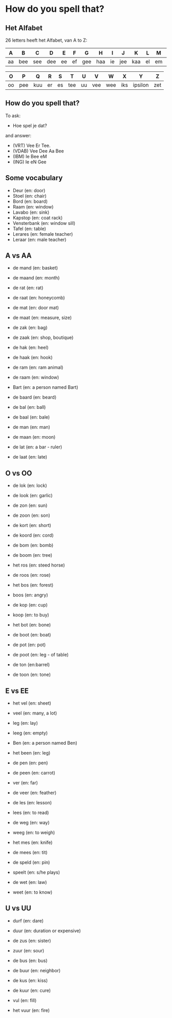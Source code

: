 # How do you spell that?

## Het Alfabet

26 letters heeft het Alfabet, van A to Z:

| A  | B   | C   | D   | E  | F   | G   | H   | I   | J   | K       | L   | M  | N   |
|----|-----|-----|-----|----|-----|-----|-----|-----|-----|---------|-----|----|-----|
| aa | bee | see | dee | ee | ef  | gee | haa | ie  | jee | kaa     | el  | em | en  |

| O  | P   | Q   | R   | S  | T   | U   | V   | W   | X   | Y       | Z   |
|----|-----|-----|-----|----|-----|-----|-----|-----|-----|---------|-----|
| oo | pee | kuu | er  | es | tee | uu  | vee | wee | iks | ipsilon | zet |

## How do you spell that?

To ask:
- Hoe spel je dat?

and answer:
- (VRT) Vee Er Tee.
- (VDAB) Vee Dee Aa Bee
- (IBM) Ie Bee eM
- (ING) Ie eN Gee

## Some vocabulary
- Deur (en: door)
- Stoel (en: chair)
- Bord (en: board)
- Raam (en: window)
- Lavabo (en: sink)
- Kapstop (en: coat rack)
- Vensterbank (en: window sill)
- Tafel (en: table)
- Lerares (en: female teacher)
- Leraar (en: male teacher)

## A vs AA
- de mand (en: basket)
- de maand (en: month)

- de rat (en: rat)
- de raat (en: honeycomb)

- de mat (en: door mat)
- de maat (en: measure, size)

- de zak (en: bag)
- de zaak (en: shop, boutique)

- de hak (en: heel)
- de haak (en: hook)

- de ram (en: ram animal)
- de raam (en: window)

- Bart (en: a person named Bart)
- de baard (en: beard)

- de bal (en: ball)
- de baal (en: bale)

- de man (en: man)
- de maan (en: moon)

- de lat (en: a bar - ruler)
- de laat (en: late)

## O vs OO
- de lok (en: lock)
- de look (en: garlic)

- de zon (en: sun)
- de zoon (en: son)

- de kort (en: short)
- de koord (en: cord)

- de bom (en: bomb)
- de boom (en: tree)

- het ros (en: steed horse)
- de roos (en: rose)

- het bos (en: forest)
- boos (en: angry)

- de kop (en: cup)
- koop (en: to buy)

- het bot (en: bone)
- de boot (en: boat)

- de pot (en: pot)
- de poot (en: leg - of table)

- de ton (en:barrel)
- de toon (en: tone)

## E vs EE
- het vel (en: sheet)
- veel (en: many, a lot)

- leg (en: lay)
- leeg (en: empty)

- Ben (en: a person named Ben)
- het been (en: leg)

- de pen (en: pen)
- de peen (en: carrot)

- ver (en: far)
- de veer (en: feather)

- de les (en: lesson)
- lees (en: to read)

- de weg (en: way)
- weeg (en: to weigh)

- het mes (en: knife)
- de mees (en: tit)

- de speld (en: pin)
- speelt (en: s/he plays)

- de wet (en: law)
- weet (en: to know)

## U vs UU 

- durf (en: dare)
- duur (en: duration or expensive)

- de zus (en: sister)
- zuur (en: sour)

- de bus (en: bus)
- de buur (en: neighbor)

- de kus (en: kiss)
- de kuur (en: cure)

- vul (en: fill)
- het vuur (en: fire)
